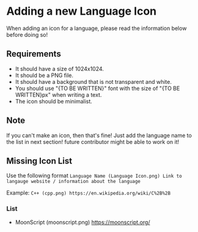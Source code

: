 # Adding a new Language Icon

When adding an icon for a language, please read the information below before doing so!

## Requirements

-   It should have a size of 1024x1024.
-   It should be a PNG file.
-   It should have a background that is not transparent and white.
-   You should use "{TO BE WRITTEN}" font with the size of "{TO BE WRITTEN}px" when writing a text.
-   The icon should be minimalist.

## Note

If you can't make an icon, then that's fine! Just add the language name to the list in next section! future contributor might be able to work on it!

## Missing Icon List

Use the following format `Language Name (Language Icon.png) Link to langauge website / information about the language`

Example: `C++ (cpp.png) https://en.wikipedia.org/wiki/C%2B%2B`

### List

-   MoonScript (moonscript.png) https://moonscript.org/
